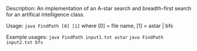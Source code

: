 Description: An implementation of an A-star search and breadth-first search for an artifical intelligence class.

Usage: `java FindPath [0] [1]`
where [0] = file name, [1] = astar | bfs

Example usages: `java FindPath input1.txt astar`
                `java FindPath input2.txt bfs`
